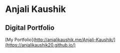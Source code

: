 # Anjali Kaushik
## Digital Portfolio

[My Portfolio](http://anjalikaushik.me/Anjali-Kaushik/](https://anjalikaushik20.github.io/)
